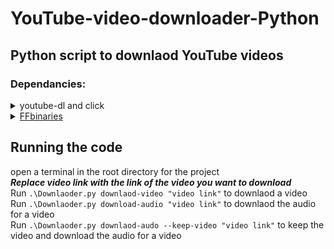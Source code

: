 # YouTube-video-downloader-Python  
## Python script to downlaod YouTube videos

### Dependancies: 
 <details>
 <summary>youtube-dl and click</summary>
 - open a terminal with admin privlages and run <code>pip install youtube-dl click</code>
 </details> 

 <details>
 <summary> <a href="https://ffbinaries.com/downloads">FFbinaries</a> </summary>
 - Downlaod <code>ffmeg</code>, <code>ffprobe</code> and <code>ffplay</code> from the above link
 - Extract the zip files and sotre the <code>exe</code> files in the root directory for the project
</details>

## Running the code  
open a terminal in the root directory for the project  
***Replace video link with the link of the video you want to download***  
Run `.\Downlaoder.py downlaod-video "video link"` to downlaod a video  
Run `.\Downlaoder.py download-audio "video link"` to downlaod the audio for a video  
Run `.\Downlaoder.py downlaod-audo --keep-video "video link"` to keep the video and download the audio for a video  

